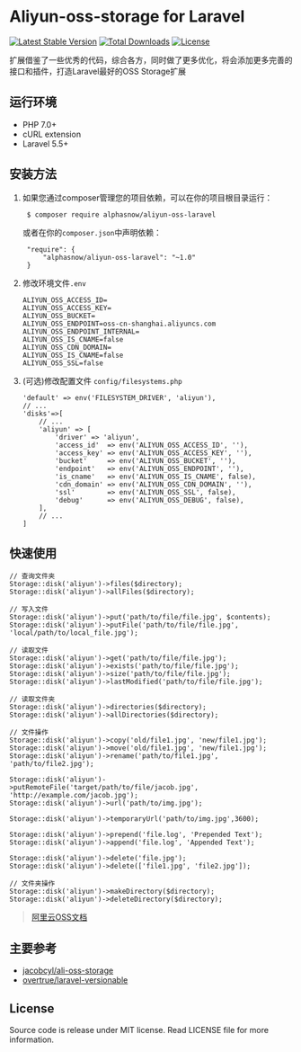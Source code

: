 # Aliyun-oss-storage for Laravel

[![Latest Stable Version](https://poser.pugx.org/alphasnow/aliyun-oss-laravel/v/stable)](https://packagist.org/packages/alphasnow/aliyun-oss-laravel)
[![Total Downloads](https://poser.pugx.org/alphasnow/aliyun-oss-laravel/downloads)](https://packagist.org/packages/alphasnow/aliyun-oss-laravel)
[![License](https://poser.pugx.org/alphasnow/aliyun-oss-laravel/license)](https://packagist.org/packages/alphasnow/aliyun-oss-laravel)

扩展借鉴了一些优秀的代码，综合各方，同时做了更多优化，将会添加更多完善的接口和插件，打造Laravel最好的OSS Storage扩展

## 运行环境
- PHP 7.0+
- cURL extension
- Laravel 5.5+

## 安装方法
1. 如果您通过composer管理您的项目依赖，可以在你的项目根目录运行：

        $ composer require alphasnow/aliyun-oss-laravel

   或者在你的`composer.json`中声明依赖：

        "require": {
            "alphasnow/aliyun-oss-laravel": "~1.0"
        }

2. 修改环境文件`.env`
    ```
    ALIYUN_OSS_ACCESS_ID=
    ALIYUN_OSS_ACCESS_KEY=
    ALIYUN_OSS_BUCKET=
    ALIYUN_OSS_ENDPOINT=oss-cn-shanghai.aliyuncs.com
    ALIYUN_OSS_ENDPOINT_INTERNAL=
    ALIYUN_OSS_IS_CNAME=false
    ALIYUN_OSS_CDN_DOMAIN=
    ALIYUN_OSS_IS_CNAME=false
    ALIYUN_OSS_SSL=false
    ```

3. (可选)修改配置文件 `config/filesystems.php`
    ```
    'default' => env('FILESYSTEM_DRIVER', 'aliyun'),
    // ...
    'disks'=>[
        // ...
        'aliyun' => [
            'driver' => 'aliyun',
            'access_id'  => env('ALIYUN_OSS_ACCESS_ID', ''),
            'access_key' => env('ALIYUN_OSS_ACCESS_KEY', ''),
            'bucket'     => env('ALIYUN_OSS_BUCKET', ''),
            'endpoint'   => env('ALIYUN_OSS_ENDPOINT', ''),
            'is_cname'   => env('ALIYUN_OSS_IS_CNAME', false),
            'cdn_domain' => env('ALIYUN_OSS_CDN_DOMAIN', ''),
            'ssl'        => env('ALIYUN_OSS_SSL', false),
            'debug'      => env('ALIYUN_OSS_DEBUG', false),
        ],
        // ...
    ]
    ```

## 快速使用

```
// 查询文件夹
Storage::disk('aliyun')->files($directory);
Storage::disk('aliyun')->allFiles($directory);

// 写入文件
Storage::disk('aliyun')->put('path/to/file/file.jpg', $contents); 
Storage::disk('aliyun')->putFile('path/to/file/file.jpg', 'local/path/to/local_file.jpg');

// 读取文件
Storage::disk('aliyun')->get('path/to/file/file.jpg'); 
Storage::disk('aliyun')->exists('path/to/file/file.jpg'); 
Storage::disk('aliyun')->size('path/to/file/file.jpg'); 
Storage::disk('aliyun')->lastModified('path/to/file/file.jpg');

// 读取文件夹
Storage::disk('aliyun')->directories($directory); 
Storage::disk('aliyun')->allDirectories($directory); 

// 文件操作
Storage::disk('aliyun')->copy('old/file1.jpg', 'new/file1.jpg');
Storage::disk('aliyun')->move('old/file1.jpg', 'new/file1.jpg');
Storage::disk('aliyun')->rename('path/to/file1.jpg', 'path/to/file2.jpg');

Storage::disk('aliyun')->putRemoteFile('target/path/to/file/jacob.jpg', 'http://example.com/jacob.jpg');
Storage::disk('aliyun')->url('path/to/img.jpg');

Storage::disk('aliyun')->temporaryUrl('path/to/img.jpg',3600);

Storage::disk('aliyun')->prepend('file.log', 'Prepended Text'); 
Storage::disk('aliyun')->append('file.log', 'Appended Text');

Storage::disk('aliyun')->delete('file.jpg');
Storage::disk('aliyun')->delete(['file1.jpg', 'file2.jpg']);

// 文件夹操作
Storage::disk('aliyun')->makeDirectory($directory); 
Storage::disk('aliyun')->deleteDirectory($directory); 
```

> [阿里云OSS文档](https://help.aliyun.com/document_detail/32099.html?spm=5176.doc31981.6.335.eqQ9dM)

## 主要参考
- [jacobcyl/ali-oss-storage](https://github.com/jacobcyl/Aliyun-oss-storage)
- [overtrue/laravel-versionable](https://github.com/overtrue/laravel-versionable)

## License
Source code is release under MIT license. Read LICENSE file for more information.
 